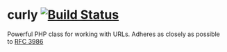 curly [![Build Status](https://secure.travis-ci.org/ehough/curly.png)](http://travis-ci.org/ehough/curly)
=====

Powerful PHP class for working with URLs. Adheres as closely as possible
to [RFC 3986](http://www.ietf.org/rfc/rfc3986.txt)

